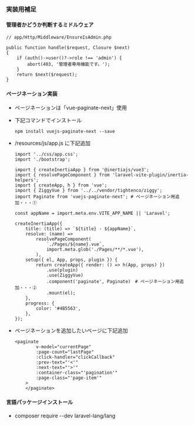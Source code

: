 ### 実装用補足
####   管理者かどうか判断するミドルウェア
```
// app/Http/Middleware/EnsureIsAdmin.php

public function handle($request, Closure $next)
{
    if (auth()->user()?->role !== 'admin') {
        abort(403, '管理者専用機能です。');
    }
    return $next($request);
}

```

#### ページネーション実装
- ページネーションは「vue-paginate-next」使用
- 下記コマンドでインストール
    ```
    npm install vuejs-paginate-next --save
    ```

- /resources/js/app.js に下記追加
    ```
    import '../css/app.css';
    import './bootstrap';

    import { createInertiaApp } from '@inertiajs/vue3';
    import { resolvePageComponent } from 'laravel-vite-plugin/inertia-helpers';
    import { createApp, h } from 'vue';
    import { ZiggyVue } from '../../vendor/tightenco/ziggy';
    import Paginate from 'vuejs-paginate-next'; # ページネーション用追加・・・①

    const appName = import.meta.env.VITE_APP_NAME || 'Laravel';

    createInertiaApp({
        title: (title) => `${title} - ${appName}`,
        resolve: (name) =>
            resolvePageComponent(
                `./Pages/${name}.vue`,
                import.meta.glob('./Pages/**/*.vue'),
            ),
        setup({ el, App, props, plugin }) {
            return createApp({ render: () => h(App, props) })
                .use(plugin)
                .use(ZiggyVue)
                .component('paginate', Paginate)　# ページネーション用追加・・・②
                .mount(el);
        },
        progress: {
            color: '#4B5563',
        },
    });
    ```

- ページネーションを追加したいページに下記追加
    ```
    <paginate
            v-model="currentPage"
            :page-count="lastPage"
            :click-handler="clickCallback"
            :prev-text="'<'"
            :next-text="'>'"
            :container-class="'pagination'"
            :page-class="'page-item'"
        >
        </paginate>
    ```

#### 言語パッケージインストール
- composer require --dev laravel-lang/lang